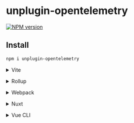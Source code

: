 # unplugin-opentelemetry

[![NPM version](https://img.shields.io/npm/v/unplugin-opentelemetry?color=a1b858&label=)](https://www.npmjs.com/package/unplugin-opentelemetry)

## Install

```bash
npm i unplugin-opentelemetry
```

<details>
<summary>Vite</summary><br>

```ts
// vite.config.ts
import Starter from 'unplugin-opentelemetry/vite'

export default defineConfig({
  plugins: [
    Starter({ /* options */ }),
  ],
})
```

Example: [`playground/`](./playground/)

<br></details>

<details>
<summary>Rollup</summary><br>

```ts
// rollup.config.js
import Starter from 'unplugin-opentelemetry/rollup'

export default {
  plugins: [
    Starter({ /* options */ }),
  ],
}
```

<br></details>


<details>
<summary>Webpack</summary><br>

```ts
// webpack.config.js
module.exports = {
  /* ... */
  plugins: [
    require('unplugin-opentelemetry/webpack')({ /* options */ })
  ]
}
```

<br></details>

<details>
<summary>Nuxt</summary><br>

```ts
// nuxt.config.js
export default {
  buildModules: [
    ['unplugin-opentelemetry/nuxt', { /* options */ }],
  ],
}
```

> This module works for both Nuxt 2 and [Nuxt Vite](https://github.com/nuxt/vite)

<br></details>

<details>
<summary>Vue CLI</summary><br>

```ts
// vue.config.js
module.exports = {
  configureWebpack: {
    plugins: [
      require('unplugin-opentelemetry/webpack')({ /* options */ }),
    ],
  },
}
```

<br></details>
